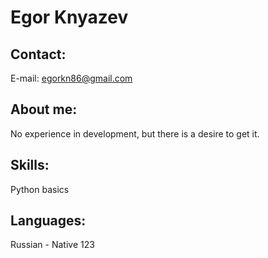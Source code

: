 # Egor Knyazev

## Contact:  
E-mail: egorkn86@gmail.com

## About me:  
No experience in development, but there is a desire to get it.

## Skills:  
Python basics

## Languages:  
Russian - Native 123